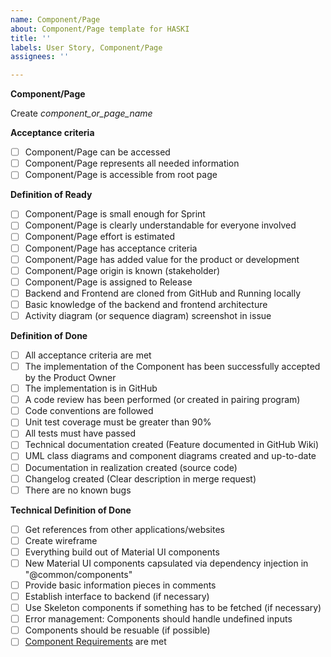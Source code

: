 ```yaml
---
name: Component/Page
about: Component/Page template for HASKI
title: ''
labels: User Story, Component/Page 
assignees: ''

---
```


**Component/Page**

Create _component_or_page_name_
 
**Acceptance criteria**

- [ ] Component/Page can be accessed
- [ ] Component/Page represents all needed information
- [ ] Component/Page is accessible from root page

 **Definition of Ready**

- [ ] Component/Page is small enough for Sprint
- [ ] Component/Page is clearly understandable for everyone involved
- [ ] Component/Page effort is estimated
- [ ] Component/Page has acceptance criteria
- [ ] Component/Page has added value for the product or development
- [ ] Component/Page origin is known (stakeholder)
- [ ] Component/Page is assigned to Release
- [ ] Backend and Frontend are cloned from GitHub and Running locally
- [ ] Basic knowledge of the backend and frontend architecture
- [ ] Activity diagram (or sequence diagram) screenshot in issue
 
**Definition of Done**

- [ ] All acceptance criteria are met
- [ ] The implementation of the Component has been successfully accepted by the Product Owner
- [ ] The implementation is in GitHub
- [ ] A code review has been performed (or created in pairing program)
- [ ] Code conventions are followed
- [ ] Unit test coverage must be greater than 90% 
- [ ] All tests must have passed
- [ ] Technical documentation created (Feature documented in GitHub Wiki)
- [ ] UML class diagrams and component diagrams created and up-to-date
- [ ] Documentation in realization created (source code)
- [ ] Changelog created (Clear description in merge request)
- [ ] There are no known bugs

**Technical Definition of Done**

- [ ] Get references from other applications/websites
- [ ] Create wireframe
- [ ] Everything build out of Material UI components
- [ ] New Material UI components capsulated via dependency injection in "@common/components"
- [ ] Provide basic information pieces in comments
- [ ] Establish interface to backend (if necessary) 
- [ ] Use Skeleton components if something has to be fetched (if necessary)
- [ ] Error management: Components should handle undefined inputs
- [ ] Components should be resuable (if possible)
- [ ] [Component Requirements](https://lab.las3.de/nextcloud/index.php/apps/onlyoffice/510074?filePath=%2FHASKI-Extern%2F06-Frontend%2F03-UX%2F04-Implementation%2FComponent_Requirements.docx) are met